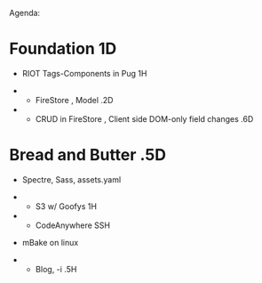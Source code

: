
Agenda:

Foundation 1D
==========

- RIOT Tags-Components in Pug 1H

- *  FireStore ,  Model .2D

- * CRUD in  FireStore , Client side DOM-only field changes .6D


Bread and Butter .5D
==================

- Spectre, Sass, assets.yaml

- * S3 w/ Goofys  1H

- * CodeAnywhere SSH

- mBake on linux

- * Blog, -i .5H

